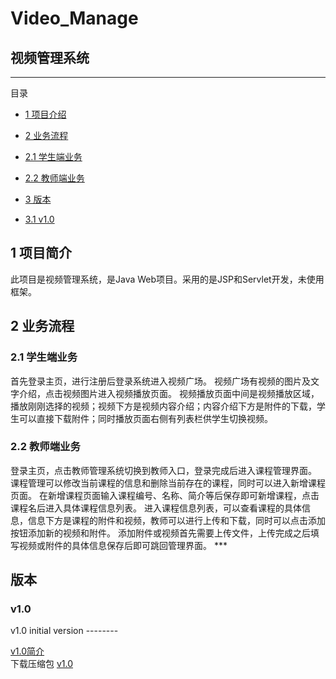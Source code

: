 # Video_Manage
视频管理系统
-----------

-------
目录
* [1 项目介绍](#1)

* [2 业务流程](#2)

* [2.1 学生端业务](#2.1)

* [2.2 教师端业务](#2.2)

* [3 版本](#3)

* [3.1 v1.0](#3.1)

<h2 id="1">1 项目简介</h2>
此项目是视频管理系统，是Java Web项目。采用的是JSP和Servlet开发，未使用框架。

<h2 id="2">2 业务流程</h2>

<h3 id="2.1">2.1 学生端业务</h3>
首先登录主页，进行注册后登录系统进入视频广场。  
视频广场有视频的图片及文字介绍，点击视频图片进入视频播放页面。  
视频播放页面中间是视频播放区域，播放刚刚选择的视频；视频下方是视频内容介绍；内容介绍下方是附件的下载，学生可以直接下载附件；同时播放页面右侧有列表栏供学生切换视频。

<h3 id="2.2">2.2 教师端业务</h3>
登录主页，点击教师管理系统切换到教师入口，登录完成后进入课程管理界面。  
课程管理可以修改当前课程的信息和删除当前存在的课程，同时可以进入新增课程页面。  
在新增课程页面输入课程编号、名称、简介等后保存即可新增课程，点击课程名后进入具体课程信息列表。  
进入课程信息列表，可以查看课程的具体信息，信息下方是课程的附件和视频，教师可以进行上传和下载，同时可以点击添加按钮添加新的视频和附件。  
添加附件或视频首先需要上传文件，上传完成之后填写视频或附件的具体信息保存后即可跳回管理界面。
***

<h2 id="3">版本</h2>

<h3 id="3.1">v1.0</h3>
v1.0 initial version  
--------

[v1.0简介](https://github.com/BlueBlueSkyZZ/Video_Manage/releases/tag/v1.0)  
下载压缩包
[v1.0](https://github.com/BlueBlueSkyZZ/Video_Manage/archive/v1.0.zip)
